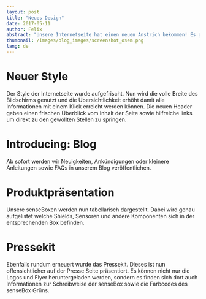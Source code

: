 ```yaml
---
layout: post
title: "Neues Design"
date: 2017-05-11
author: Felix
abstract: "Unsere Internetseite hat einen neuen Anstrich bekommen! Es gibt einen neuen Style, einen Blog, und viele kleine Änderungen"
thumbnail: /images/blog_images/screenshot_osem.png
lang: de
---
```

Neuer Style
============
Der Style der Internetseite wurde aufgefrischt. Nun wird die volle Breite des Bildschirms genutzt und die Übersichtlichkeit erhöht damit alle Informationen mit einem Klick erreicht werden können. Die neuen Header geben einen frischen Überblick vom Inhalt der Seite sowie hilfreiche links um direkt zu den gewollten Stellen zu springen.

Introducing: Blog
============
Ab sofort werden wir Neuigkeiten, Ankündigungen oder kleinere Anleitungen sowie FAQs in unserem Blog veröffentlichen.

Produktpräsentation
============
Unsere senseBoxen werden nun tabellarisch dargestellt. Dabei wird genau aufgelistet welche Shields, Sensoren und andere Komponenten sich in der entsprechenden Box befinden.

Pressekit
============
Ebenfalls rundum erneuert wurde das Pressekit. Dieses ist nun offensichtlicher auf der Presse Seite präsentiert. Es können nicht nur die Logos und Flyer heruntergeladen werden, sondern es finden sich dort auch Informationen zur Schreibweise der senseBox sowie die Farbcodes des senseBox Grüns.
